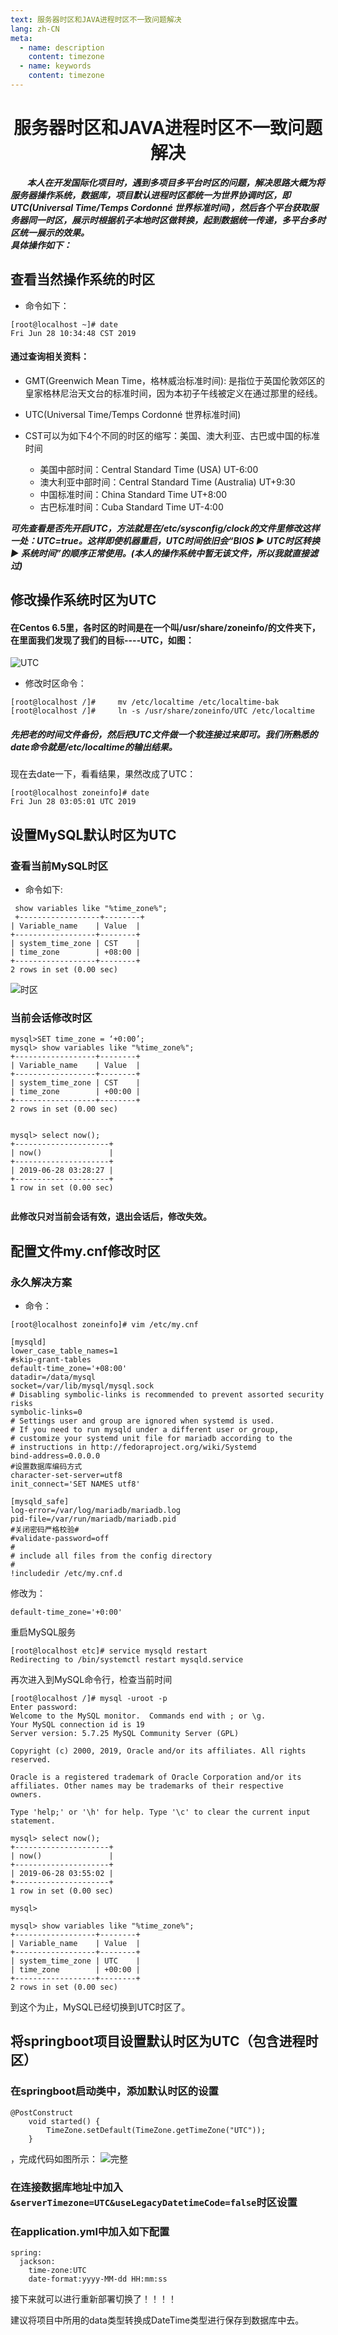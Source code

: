 ```yaml
---
text: 服务器时区和JAVA进程时区不一致问题解决
lang: zh-CN
meta:
  - name: description
    content: timezone
  - name: keywords
    content: timezone
---
```

# <center> 服务器时区和JAVA进程时区不一致问题解决</center>

***&nbsp;&nbsp;&nbsp;&nbsp;&nbsp;&nbsp;&nbsp;&nbsp;本人在开发国际化项目时，遇到多项目多平台时区的问题，解决思路大概为将服务器操作系统，数据库，项目默认进程时区都统一为世界协调时区，即UTC(Universal Time/Temps Cordonné 世界标准时间)，然后各个平台获取服务器同一时区，展示时根据机子本地时区做转换，起到数据统一传递，多平台多时区统一展示的效果。</br>具体操作如下：***

##  查看当然操作系统的时区
* 命令如下：
```
[root@localhost ~]# date
Fri Jun 28 10:34:48 CST 2019

```
#### 通过查询相关资料：
* GMT(Greenwich Mean Time，格林威治标准时间): 是指位于英国伦敦郊区的皇家格林尼治天文台的标准时间，因为本初子午线被定义在通过那里的经线。

* UTC(Universal Time/Temps Cordonné 世界标准时间)

* CST可以为如下4个不同的时区的缩写：美国、澳大利亚、古巴或中国的标准时间

  * 美国中部时间：Central Standard Time (USA) UT-6:00
  * 澳大利亚中部时间：Central Standard Time (Australia) UT+9:30
  * 中国标准时间：China Standard Time UT+8:00
  * 古巴标准时间：Cuba Standard Time UT-4:00

***可先查看是否先开启UTC，方法就是在/etc/sysconfig/clock的文件里修改这样一处：UTC=true。这样即使机器重启，UTC时间依旧会“BIOS ▶ UTC时区转换 ▶ 系统时间”的顺序正常使用。(本人的操作系统中暂无该文件，所以我就直接滤过)***

## 修改操作系统时区为UTC

#### 在Centos 6.5里，各时区的时间是在一个叫/usr/share/zoneinfo/的文件夹下，在里面我们发现了我们的目标----UTC，如图：
![UTC](https://s1.51cto.com/images/blog/201801/25/2b0fb7db39cb192317fb5451ce3847cf.png?x-oss-process=image/watermark,size_16,text_QDUxQ1RP5Y2a5a6i,color_FFFFFF,t_100,g_se,x_10,y_10,shadow_90,type_ZmFuZ3poZW5naGVpdGk=)

* 修改时区命令：
```
[root@localhost /]#     mv /etc/localtime /etc/localtime-bak
[root@localhost /]#     ln -s /usr/share/zoneinfo/UTC /etc/localtime

```
##### 先把老的时间文件备份，然后把UTC文件做一个软连接过来即可。我们所熟悉的date命令就是/etc/localtime的输出结果。

现在去date一下，看看结果，果然改成了UTC：
```
[root@localhost zoneinfo]# date
Fri Jun 28 03:05:01 UTC 2019
```

## 设置MySQL默认时区为UTC
### 查看当前MySQL时区

* 命令如下:
```
 show variables like "%time_zone%";
 +------------------+--------+
| Variable_name    | Value  |
+------------------+--------+
| system_time_zone | CST    |
| time_zone        | +08:00 |
+------------------+--------+
2 rows in set (0.00 sec)

```

![时区](http://psx66r0l1.bkt.clouddn.com/mysql-time-zone.png)


### 当前会话修改时区
```
mysql>SET time_zone = ‘+0:00’;
mysql> show variables like "%time_zone%";
+------------------+--------+
| Variable_name    | Value  |
+------------------+--------+
| system_time_zone | CST    |
| time_zone        | +00:00 |
+------------------+--------+
2 rows in set (0.00 sec)


mysql> select now();
+---------------------+
| now()               |
+---------------------+
| 2019-06-28 03:28:27 |
+---------------------+
1 row in set (0.00 sec)


```
**此修改只对当前会话有效，退出会话后，修改失效。**


## 配置文件my.cnf修改时区
### 永久解决方案

* 命令：
```
[root@localhost zoneinfo]# vim /etc/my.cnf

[mysqld]
lower_case_table_names=1
#skip-grant-tables
default-time_zone='+08:00'
datadir=/data/mysql
socket=/var/lib/mysql/mysql.sock
# Disabling symbolic-links is recommended to prevent assorted security risks
symbolic-links=0
# Settings user and group are ignored when systemd is used.
# If you need to run mysqld under a different user or group,
# customize your systemd unit file for mariadb according to the
# instructions in http://fedoraproject.org/wiki/Systemd
bind-address=0.0.0.0
#设置数据库编码方式
character-set-server=utf8
init_connect='SET NAMES utf8'

[mysqld_safe]
log-error=/var/log/mariadb/mariadb.log
pid-file=/var/run/mariadb/mariadb.pid
#关闭密码严格校验#
#validate-password=off
#
# include all files from the config directory
#
!includedir /etc/my.cnf.d

```
修改为：
```
default-time_zone='+0:00'
```
重启MySQL服务
```
[root@localhost etc]# service mysqld restart
Redirecting to /bin/systemctl restart mysqld.service
```
再次进入到MySQL命令行，检查当前时间
```
[root@localhost /]# mysql -uroot -p
Enter password: 
Welcome to the MySQL monitor.  Commands end with ; or \g.
Your MySQL connection id is 19
Server version: 5.7.25 MySQL Community Server (GPL)

Copyright (c) 2000, 2019, Oracle and/or its affiliates. All rights reserved.

Oracle is a registered trademark of Oracle Corporation and/or its
affiliates. Other names may be trademarks of their respective
owners.

Type 'help;' or '\h' for help. Type '\c' to clear the current input statement.

mysql> select now();
+---------------------+
| now()               |
+---------------------+
| 2019-06-28 03:55:02 |
+---------------------+
1 row in set (0.00 sec)

mysql> 

mysql> show variables like "%time_zone%";
+------------------+--------+
| Variable_name    | Value  |
+------------------+--------+
| system_time_zone | UTC    |
| time_zone        | +00:00 |
+------------------+--------+
2 rows in set (0.00 sec)

```
到这个为止，MySQL已经切换到UTC时区了。


## 将springboot项目设置默认时区为UTC（包含进程时区）

### 在springboot启动类中，添加默认时区的设置     
```
@PostConstruct
    void started() {
        TimeZone.setDefault(TimeZone.getTimeZone("UTC"));
    }
```
，完成代码如图所示：
![完整](http://psx66r0l1.bkt.clouddn.com/springboot-start.png)


### 在连接数据库地址中加入`&serverTimezone=UTC&useLegacyDatetimeCode=false`时区设置


### 在application.yml中加入如下配置
```
spring:
  jackson:
    time-zone:UTC
    date-format:yyyy-MM-dd HH:mm:ss
```

接下来就可以进行重新部署切换了！！！！

建议将项目中所用的data类型转换成DateTime类型进行保存到数据库中去。
